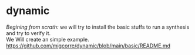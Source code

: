 # dynamic

*Begining from scrath:*
we will try to install the basic stuffs to run a synthesis and try to verify it. \
We Will create an simple example. \
https://github.com/migcorre/dynamic/blob/main/basic/README.md



